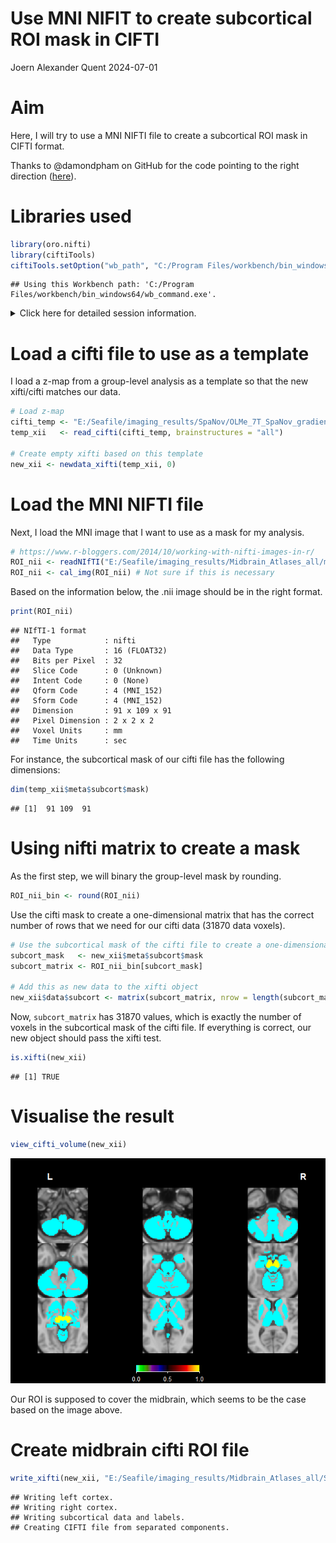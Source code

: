 Use MNI NIFIT to create subcortical ROI mask in CIFTI
================
Joern Alexander Quent
2024-07-01

# Aim

Here, I will try to use a MNI NIFTI file to create a subcortical ROI
mask in CIFTI format.

Thanks to @damondpham on GitHub for the code pointing to the right
direction ([here](https://github.com/mandymejia/ciftiTools/issues/61)).

# Libraries used

``` r
library(oro.nifti)
library(ciftiTools)
ciftiTools.setOption("wb_path", "C:/Program Files/workbench/bin_windows64")
```

    ## Using this Workbench path: 'C:/Program Files/workbench/bin_windows64/wb_command.exe'.

<details>
<summary>
Click here for detailed session information.
</summary>

``` r
sessioninfo::session_info()
```

    ## ─ Session info ───────────────────────────────────────────────────────────────
    ##  setting  value
    ##  version  R version 4.3.3 (2024-02-29 ucrt)
    ##  os       Windows 10 x64 (build 19045)
    ##  system   x86_64, mingw32
    ##  ui       RTerm
    ##  language EN
    ##  collate  English_United Kingdom.utf8
    ##  ctype    English_United Kingdom.utf8
    ##  tz       Asia/Shanghai
    ##  date     2024-07-01
    ##  pandoc   3.1.11 @ C:/Program Files/RStudio/resources/app/bin/quarto/bin/tools/ (via rmarkdown)
    ## 
    ## ─ Packages ───────────────────────────────────────────────────────────────────
    ##  package      * version date (UTC) lib source
    ##  abind          1.4-5   2016-07-21 [1] CRAN (R 4.3.1)
    ##  base64enc      0.1-3   2015-07-28 [1] CRAN (R 4.3.1)
    ##  bitops         1.0-7   2021-04-24 [1] CRAN (R 4.3.1)
    ##  ciftiTools   * 0.15.1  2024-06-25 [1] CRAN (R 4.3.3)
    ##  cli            3.6.2   2023-12-11 [1] CRAN (R 4.3.3)
    ##  digest         0.6.35  2024-03-11 [1] CRAN (R 4.3.3)
    ##  evaluate       0.23    2023-11-01 [1] CRAN (R 4.3.3)
    ##  fastmap        1.2.0   2024-05-15 [1] CRAN (R 4.3.3)
    ##  gifti          0.8.0   2020-11-11 [1] CRAN (R 4.3.3)
    ##  htmltools      0.5.8.1 2024-04-04 [1] CRAN (R 4.3.3)
    ##  knitr          1.47    2024-05-29 [1] CRAN (R 4.3.3)
    ##  oro.nifti    * 0.11.4  2022-08-10 [1] CRAN (R 4.3.3)
    ##  R.methodsS3    1.8.2   2022-06-13 [1] CRAN (R 4.3.3)
    ##  R.oo           1.26.0  2024-01-24 [1] CRAN (R 4.3.3)
    ##  R.utils        2.12.3  2023-11-18 [1] CRAN (R 4.3.3)
    ##  RColorBrewer   1.1-3   2022-04-03 [1] CRAN (R 4.3.1)
    ##  Rcpp           1.0.12  2024-01-09 [1] CRAN (R 4.3.3)
    ##  rlang          1.1.3   2024-01-10 [1] CRAN (R 4.3.3)
    ##  rmarkdown      2.27    2024-05-17 [1] CRAN (R 4.3.3)
    ##  RNifti         1.6.1   2024-03-07 [1] CRAN (R 4.3.3)
    ##  rstudioapi     0.16.0  2024-03-24 [1] CRAN (R 4.3.3)
    ##  sessioninfo    1.2.2   2021-12-06 [1] CRAN (R 4.3.3)
    ##  viridisLite    0.4.2   2023-05-02 [1] CRAN (R 4.3.3)
    ##  xfun           0.44    2024-05-15 [1] CRAN (R 4.3.3)
    ##  xml2           1.3.6   2023-12-04 [1] CRAN (R 4.3.3)
    ##  yaml           2.3.8   2023-12-11 [1] CRAN (R 4.3.2)
    ## 
    ##  [1] C:/Users/alex/AppData/Local/R/win-library/4.3
    ##  [2] C:/Program Files/R/R-4.3.3/library
    ## 
    ## ──────────────────────────────────────────────────────────────────────────────

</details>

# Load a cifti file to use as a template

I load a z-map from a group-level analysis as a template so that the new
xifti/cifti matches our data.

``` r
# Load z-map
cifti_temp <- "E:/Seafile/imaging_results/SpaNov/OLMe_7T_SpaNov_gradient_6lvl_smo4_MSMAll/cope7.feat/stats/vwc/results_lvl2cope1_dat_ztstat_c1.dscalar.nii"
temp_xii   <- read_cifti(cifti_temp, brainstructures = "all")

# Create empty xifti based on this template
new_xii <- newdata_xifti(temp_xii, 0)
```

# Load the MNI NIFTI file

Next, I load the MNI image that I want to use as a mask for my analysis.

``` r
# https://www.r-bloggers.com/2014/10/working-with-nifti-images-in-r/
ROI_nii <- readNIfTI("E:/Seafile/imaging_results/Midbrain_Atlases_all/mean_fullMB.nii.gz")
ROI_nii <- cal_img(ROI_nii) # Not sure if this is necessary
```

Based on the information below, the .nii image should be in the right
format.

``` r
print(ROI_nii)
```

    ## NIfTI-1 format
    ##   Type            : nifti
    ##   Data Type       : 16 (FLOAT32)
    ##   Bits per Pixel  : 32
    ##   Slice Code      : 0 (Unknown)
    ##   Intent Code     : 0 (None)
    ##   Qform Code      : 4 (MNI_152)
    ##   Sform Code      : 4 (MNI_152)
    ##   Dimension       : 91 x 109 x 91
    ##   Pixel Dimension : 2 x 2 x 2
    ##   Voxel Units     : mm
    ##   Time Units      : sec

For instance, the subcortical mask of our cifti file has the following
dimensions:

``` r
dim(temp_xii$meta$subcort$mask)
```

    ## [1]  91 109  91

# Using nifti matrix to create a mask

As the first step, we will binary the group-level mask by rounding.

``` r
ROI_nii_bin <- round(ROI_nii)
```

Use the cifti mask to create a one-dimensional matrix that has the
correct number of rows that we need for our cifti data (31870 data
voxels).

``` r
# Use the subcortical mask of the cifti file to create a one-dimensional matrix/vector
subcort_mask   <- new_xii$meta$subcort$mask
subcort_matrix <- ROI_nii_bin[subcort_mask]

# Add this as new data to the xifti object
new_xii$data$subcort <- matrix(subcort_matrix, nrow = length(subcort_matrix), ncol = 1)
```

Now, `subcort_matrix` has 31870 values, which is exactly the number of
voxels in the subcortical mask of the cifti file. If everything is
correct, our new object should pass the xifti test.

``` r
is.xifti(new_xii)
```

    ## [1] TRUE

# Visualise the result

``` r
view_cifti_volume(new_xii)
```

![](Use_MNI_nifti_2_create_ROI_cifiti_files/figure-gfm/visualise_result-1.png)<!-- -->

Our ROI is supposed to cover the midbrain, which seems to be the case
based on the image above.

# Create midbrain cifti ROI file

``` r
write_xifti(new_xii, "E:/Seafile/imaging_results/Midbrain_Atlases_all/SN_VTA_ROI.dscalar.nii")
```

    ## Writing left cortex.
    ## Writing right cortex.
    ## Writing subcortical data and labels.
    ## Creating CIFTI file from separated components.
